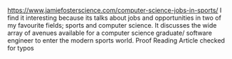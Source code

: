 https://www.jamiefosterscience.com/computer-science-jobs-in-sports/
I find it interesting because its talks about jobs and opportunities in two of my favourite fields; sports and computer science. It discusses the wide array of avenues available for a computer science graduate/ software engineer to enter the modern sports world.
Proof Reading
Article checked for typos

